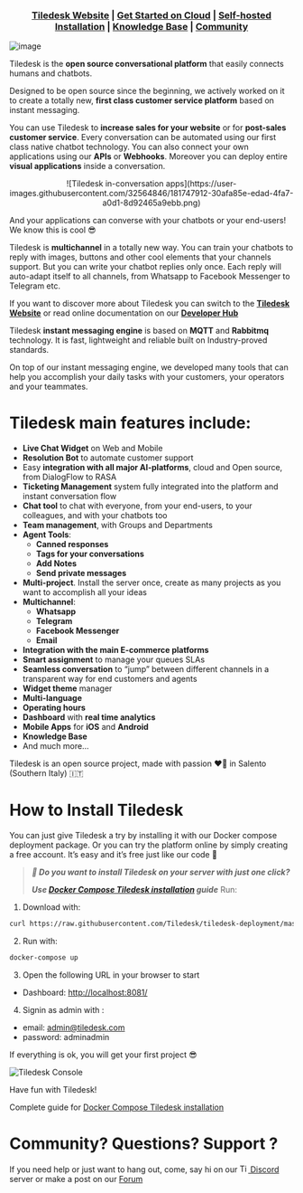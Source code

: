 <h3 align="center">
  <b><a href="https://tiledesk.com/?utm_source=github" target="_blank">Tiledesk Website</a></b>
  |
  <b><a href="https://console.tiledesk.com/v2/dashboard/#/signup/?utm_source=github" target="_blank">Get Started on Cloud</a></b>
  |
  <b><a href="https://tiledesk.com/install/?utm_source=github" target="_blank">Self-hosted Installation</a></b>
  |
  <b><a href="https://gethelp.tiledesk.com/?utm_source=github" target="_blank">Knowledge Base</a></b>
  |
  <b><a href="https://developer.tiledesk.com/community/?utm_source=github" target="_blank">Community</a></b>
</h3>

![image](https://user-images.githubusercontent.com/32564846/181367757-77773e70-4e86-4c99-a617-a1a0e504fcd9.png)

Tiledesk is the **open source conversational platform** that easily connects humans and chatbots.

Designed to be open source since the beginning, we actively worked on it to create a totally new, **first class customer service platform** based on instant messaging.

You can use Tiledesk to **increase sales for your website** or for **post-sales customer service**. Every conversation can be automated using our first class native chatbot technology.
You can also connect your own applications using our **APIs** or **Webhooks**.
Moreover you can deploy entire **visual applications** inside a conversation.

<p align="center">
![Tiledesk in-conversation apps](https://user-images.githubusercontent.com/32564846/181747912-30afa85e-edad-4fa7-a0d1-8d92465a9ebb.png)
</p>

And your applications can converse with your chatbots or your end-users! We know this is cool 😎

Tiledesk is **multichannel** in a totally new way. You can train your chatbots to reply with images, buttons and other cool elements that your channels support. But you can write your chatbot replies only once. Each reply will auto-adapt itself to all channels, from Whatsapp to Facebook Messenger to Telegram etc.

If you want to discover more about Tiledesk you can switch to the <a href="https://tiledesk.com/?utm_source=github" target="_blank">**Tiledesk Website**</a> or read online documentation on our <a href="https://developer.tiledesk.com/?utm_source=github" target="_blank">**Developer Hub**</a>

Tiledesk **instant messaging engine** is based on **MQTT** and **Rabbitmq** technology. It is fast, lightweight and reliable built on Industry-proved standards.

On top of our instant messaging engine, we developed many tools that can help you accomplish your daily tasks with your customers, your operators and your teammates.

# Tiledesk **main features** include:

* **Live Chat Widget** on Web and Mobile
* **Resolution Bot** to automate customer support
* Easy **integration with all major AI-platforms**, cloud and Open source, from DialogFlow to RASA
* **Ticketing Management** system fully integrated into the platform and instant conversation flow
* **Chat tool** to chat with everyone, from your end-users, to your colleagues, and with your chatbots too
* **Team management**, with Groups and Departments
* **Agent Tools**: 
  * **Canned responses** 
  * **Tags for your conversations** 
  * **Add Notes**
  * **Send private messages** 
* **Multi-project**. Install the server once, create as many projects as you want to accomplish all your ideas
* **Multichannel**: 
  * **Whatsapp**
  * **Telegram**
  * **Facebook Messenger**
  * **Email**
* **Integration with the main E-commerce platforms**
* **Smart assignment** to manage your queues SLAs
* **Seamless conversation** to “jump” between different channels in a transparent way for end customers and agents  
* **Widget theme** manager
* **Multi-language**
* **Operating hours**
* **Dashboard** with **real time analytics**
* **Mobile Apps** for **iOS** and **Android**
* **Knowledge Base**
* And much more…

Tiledesk is an open source project, made with passion ❤️‍🔥 in Salento (Southern Italy) 🇮🇹

# How to Install Tiledesk

You can just give Tiledesk a try by installing it with our Docker compose deployment package. Or you can try the platform online by simply creating a free account. It’s easy and it’s free just like our code 🙂

> ***🚀 Do you want to install Tiledesk on your server with just one click?***
> 
> ***Use [Docker Compose Tiledesk installation](https://github.com/Tiledesk/tiledesk-deployment/blob/master/docker-compose/README.md) guide***
> Run: 
1. Download with:
```bash
curl https://raw.githubusercontent.com/Tiledesk/tiledesk-deployment/master/docker-compose/docker-compose.yml --output docker-compose.yml
```
2. Run with: 
```bash
docker-compose up
```
3. Open the following URL in your browser to start 
* Dashboard: [http://localhost:8081/](http://localhost:8081/)

4. Signin as admin with :
* email: admin@tiledesk.com
* password: adminadmin

If everything is ok, you will get your first project 😎

![Tiledesk Console](https://user-images.githubusercontent.com/32564846/181748122-8e8a5ee7-1cf8-4c24-b4ae-76879ec66e87.png)

Have fun with Tiledesk!

Complete guide for [Docker Compose Tiledesk installation](https://github.com/Tiledesk/tiledesk-deployment/blob/master/docker-compose/README.md)

# Community? Questions? Support ?
If you need help or just want to hang out, come, say hi on our [<img width="15" alt="Tiledesk discord" src="https://seeklogo.com/images/D/discord-color-logo-E5E6DFEF80-seeklogo.com.png"> Discord](https://discord.gg/nERZEZ7SmG) server or make a post on our [Forum](https://tiledesk.discourse.group)
